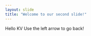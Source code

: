 ```yaml
---
layout: slide
title: "Welcome to our second slide!"
---
```

Hello KV
Use the left arrow to go back!
